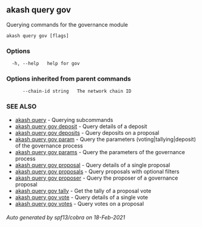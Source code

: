 ## akash query gov

Querying commands for the governance module

```
akash query gov [flags]
```

### Options

```
  -h, --help   help for gov
```

### Options inherited from parent commands

```
      --chain-id string   The network chain ID
```

### SEE ALSO

* [akash query](akash_query.md)	 - Querying subcommands
* [akash query gov deposit](akash_query_gov_deposit.md)	 - Query details of a deposit
* [akash query gov deposits](akash_query_gov_deposits.md)	 - Query deposits on a proposal
* [akash query gov param](akash_query_gov_param.md)	 - Query the parameters (voting|tallying|deposit) of the governance process
* [akash query gov params](akash_query_gov_params.md)	 - Query the parameters of the governance process
* [akash query gov proposal](akash_query_gov_proposal.md)	 - Query details of a single proposal
* [akash query gov proposals](akash_query_gov_proposals.md)	 - Query proposals with optional filters
* [akash query gov proposer](akash_query_gov_proposer.md)	 - Query the proposer of a governance proposal
* [akash query gov tally](akash_query_gov_tally.md)	 - Get the tally of a proposal vote
* [akash query gov vote](akash_query_gov_vote.md)	 - Query details of a single vote
* [akash query gov votes](akash_query_gov_votes.md)	 - Query votes on a proposal

###### Auto generated by spf13/cobra on 18-Feb-2021
